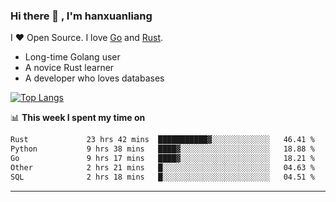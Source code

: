 ### Hi there 👋 , I'm hanxuanliang

<!--
**hanxuanliang/hanxuanliang** is a ✨ _special_ ✨ repository because its `README.md` (this file) appears on your GitHub profile.

Here are some ideas to get you started:

- 🔭 I’m currently working on ...
- 🌱 I’m currently learning ...
- 👯 I’m looking to collaborate on ...
- 🤔 I’m looking for help with ...
- 💬 Ask me about ...
- 📫 How to reach me: ...
- 😄 Pronouns: ...
- ⚡ Fun fact: ...
-->
I ❤ Open Source. I love [Go](https://golang.org) and [Rust](https://www.rust-lang.org/zh-CN/).

* Long-time Golang user
* A novice Rust learner
* A developer who loves databases

[![Top Langs](https://github-readme-stats.vercel.app/api?username=hanxuanliang&show_icons=true&count_private=true&line_height=40)](https://github.com/anuraghazra/github-readme-stats)

📊 **This week I spent my time on**
<!--START_SECTION:waka-->

```txt
Rust             23 hrs 42 mins  ███████████▓░░░░░░░░░░░░░   46.41 %
Python           9 hrs 38 mins   ████▓░░░░░░░░░░░░░░░░░░░░   18.88 %
Go               9 hrs 17 mins   ████▓░░░░░░░░░░░░░░░░░░░░   18.21 %
Other            2 hrs 21 mins   █░░░░░░░░░░░░░░░░░░░░░░░░   04.63 %
SQL              2 hrs 18 mins   █░░░░░░░░░░░░░░░░░░░░░░░░   04.51 %
```

<!--END_SECTION:waka-->

***
